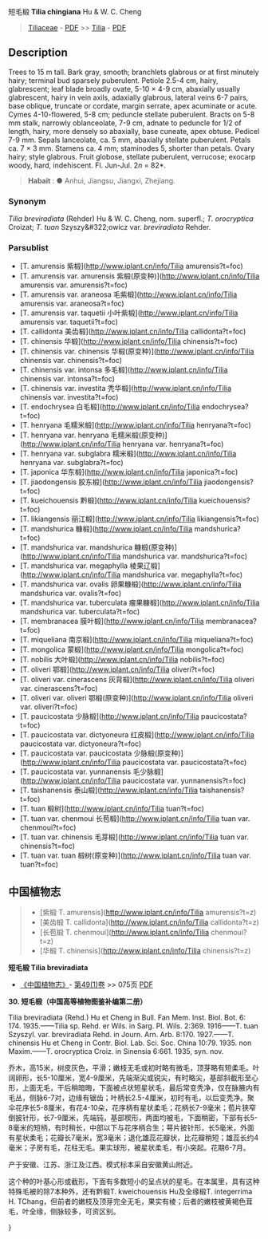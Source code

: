 短毛椴 **Tilia chingiana** Hu & W. C. Cheng

> [Tiliaceae](http://www.iplant.cn/info/Tiliaceae?t=foc) - [PDF](http://www.iplant.cn/foc/pdf/Tiliaceae.pdf) >> [Tilia](http://www.iplant.cn/info/Tilia?t=foc) - [PDF](http://www.iplant.cn/foc/pdf/Tilia.pdf)

## Description

Trees to 15 m tall. Bark gray, smooth; branchlets glabrous or at first minutely hairy; terminal bud sparsely puberulent. Petiole 2.5-4 cm, hairy, glabrescent; leaf blade broadly ovate, 5-10 × 4-9 cm, abaxially usually glabrescent, hairy in vein axils, adaxially glabrous, lateral veins 6-7 pairs, base oblique, truncate or cordate, margin serrate, apex acuminate or acute. Cymes 4-10-flowered, 5-8 cm; peduncle stellate puberulent. Bracts on 5-8 mm stalk, narrowly oblanceolate, 7-9 cm, adnate to peduncle for 1/2 of length, hairy, more densely so abaxially, base cuneate, apex obtuse. Pedicel 7-9 mm. Sepals lanceolate, ca. 5 mm, abaxially stellate puberulent. Petals ca. 7 × 3 mm. Stamens ca. 4 mm; staminodes 5, shorter than petals. Ovary hairy; style glabrous. Fruit globose, stellate puberulent, verrucose; exocarp woody, hard, indehiscent. Fl. Jun-Jul. 2*n* = 82*.


> **Habait** : 
>●  Anhui, Jiangsu, Jiangxi, Zhejiang.

### Synonym
*Tilia breviradiata* (Rehder) Hu & W. C. Cheng, nom. superfl.; *T. orocryptica* Croizat; *T. tuan* Szyszy&amp;#322;owicz var. *breviradiata* Rehder.



### Parsublist

* [T.  amurensis  紫椴](http://www.iplant.cn/info/Tilia amurensis?t=foc)
* [T.  amurensis var. amurensis  紫椴(原变种)](http://www.iplant.cn/info/Tilia amurensis var. amurensis?t=foc)
* [T.  amurensis var. araneosa  毛紫椴](http://www.iplant.cn/info/Tilia amurensis var. araneosa?t=foc)
* [T.  amurensis var. taquetii  小叶紫椴](http://www.iplant.cn/info/Tilia amurensis var. taquetii?t=foc)
* [T.  callidonta  美齿椴](http://www.iplant.cn/info/Tilia callidonta?t=foc)
* [T.  chinensis  华椴](http://www.iplant.cn/info/Tilia chinensis?t=foc)
* [T.  chinensis var. chinensis  华椴(原变种)](http://www.iplant.cn/info/Tilia chinensis var. chinensis?t=foc)
* [T.  chinensis var. intonsa  多毛椴](http://www.iplant.cn/info/Tilia chinensis var. intonsa?t=foc)
* [T.  chinensis var. investita  秃华椴](http://www.iplant.cn/info/Tilia chinensis var. investita?t=foc)
* [T.  endochrysea  白毛椴](http://www.iplant.cn/info/Tilia endochrysea?t=foc)
* [T.  henryana  毛糯米椴](http://www.iplant.cn/info/Tilia henryana?t=foc)
* [T.  henryana var. henryana  毛糯米椴(原变种)](http://www.iplant.cn/info/Tilia henryana var. henryana?t=foc)
* [T.  henryana var. subglabra  糯米椴](http://www.iplant.cn/info/Tilia henryana var. subglabra?t=foc)
* [T.  japonica  华东椴](http://www.iplant.cn/info/Tilia japonica?t=foc)
* [T.  jiaodongensis  胶东椴](http://www.iplant.cn/info/Tilia jiaodongensis?t=foc)
* [T.  kueichouensis  黔椴](http://www.iplant.cn/info/Tilia kueichouensis?t=foc)
* [T.  likiangensis  丽江椴](http://www.iplant.cn/info/Tilia likiangensis?t=foc)
* [T.  mandshurica  糠椴](http://www.iplant.cn/info/Tilia mandshurica?t=foc)
* [T.  mandshurica var. mandshurica  糠椴(原变种)](http://www.iplant.cn/info/Tilia mandshurica var. mandshurica?t=foc)
* [T.  mandshurica var. megaphylla  棱果辽椴](http://www.iplant.cn/info/Tilia mandshurica var. megaphylla?t=foc)
* [T.  mandshurica var. ovalis  卵果糠椴](http://www.iplant.cn/info/Tilia mandshurica var. ovalis?t=foc)
* [T.  mandshurica var. tuberculata  瘤果糠椴](http://www.iplant.cn/info/Tilia mandshurica var. tuberculata?t=foc)
* [T.  membranacea  膜叶椴](http://www.iplant.cn/info/Tilia membranacea?t=foc)
* [T.  miqueliana  南京椴](http://www.iplant.cn/info/Tilia miqueliana?t=foc)
* [T.  mongolica  蒙椴](http://www.iplant.cn/info/Tilia mongolica?t=foc)
* [T.  nobilis  大叶椴](http://www.iplant.cn/info/Tilia nobilis?t=foc)
* [T.  oliveri  鄂椴](http://www.iplant.cn/info/Tilia oliveri?t=foc)
* [T.  oliveri var. cinerascens  灰背椴](http://www.iplant.cn/info/Tilia oliveri var. cinerascens?t=foc)
* [T.  oliveri var. oliveri  鄂椴(原变种)](http://www.iplant.cn/info/Tilia oliveri var. oliveri?t=foc)
* [T.  paucicostata  少脉椴](http://www.iplant.cn/info/Tilia paucicostata?t=foc)
* [T.  paucicostata var. dictyoneura  红皮椴](http://www.iplant.cn/info/Tilia paucicostata var. dictyoneura?t=foc)
* [T.  paucicostata var. paucicostata  少脉椴(原变种)](http://www.iplant.cn/info/Tilia paucicostata var. paucicostata?t=foc)
* [T.  paucicostata var. yunnanensis  毛少脉椴](http://www.iplant.cn/info/Tilia paucicostata var. yunnanensis?t=foc)
* [T.  taishanensis  泰山椴](http://www.iplant.cn/info/Tilia taishanensis?t=foc)
* [T.  tuan  椴树](http://www.iplant.cn/info/Tilia tuan?t=foc)
* [T.  tuan var. chenmoui  长苞椴](http://www.iplant.cn/info/Tilia tuan var. chenmoui?t=foc)
* [T.  tuan var. chinensis  毛芽椴](http://www.iplant.cn/info/Tilia tuan var. chinensis?t=foc)
* [T.  tuan var. tuan  椴树(原变种)](http://www.iplant.cn/info/Tilia tuan var. tuan?t=foc)


## 中国植物志

> * [紫椴  T.  amurensis](http://www.iplant.cn/info/Tilia amurensis?t=z)
> * [美齿椴  T.  callidonta](http://www.iplant.cn/info/Tilia callidonta?t=z)
> * [长苞椴  T.  chenmoui](http://www.iplant.cn/info/Tilia chenmoui?t=z)
> * [华椴  T.  chinensis](http://www.iplant.cn/info/Tilia chinensis?t=z)


**短毛椴 Tilia breviradiata**

* [《中国植物志》](http://www.iplant.cn/frps)- [第49(1)卷](http://www.iplant.cn/frps/vol/49(1)) >> 075页 [PDF](http://www.iplant.cn/frps/pdf/49(1)/075a.PDF)


**30. 短毛椴（中国高等植物图鉴补编第二册）**

Tilia breviradiata (Rehd.) Hu et Cheng in Bull. Fan Mem. Inst. Biol. Bot. 6: 174. 1935.——Tilia sp. Rehd. er Wils. in Sarg. Pl. Wils. 2:369. 1916——T. tuan Szyszyl. var. breviradiata Rehd. in Journ. Arn. Arb. 8:170. 1927.——T. chinensis Hu et Cheng in Contr. Biol. Lab. Sci. Soc. China 10:79. 1935. non Maxim.——T. orocryptica Croiz. in Sinensia 6:661. 1935, syn. nov.

乔木，高15米，树皮灰色，平滑；嫩枝无毛或初时略有微毛，顶芽略有短柔毛。叶阔卵形，长5-10厘米，宽4-9厘米，先端渐尖或锐尖，有时略尖，基部斜截形至心形，上面无毛，干后稍暗晦，下面被点状短星状毛，最后常变秃净，仅在脉腋内有毛丛，侧脉6-7对，边缘有锯齿；叶柄长2.5-4厘米，初时有毛，以后变秃净。聚伞花序长5-8厘米，有花4-10朵，花序柄有星状柔毛；花柄长7-9毫米；苞片狭窄倒披针形，长7-9厘米，先端钝，基部楔形，两面均被毛，下面稍密，下部有长5-8毫米的短柄，有时稍长，中部以下与花序柄合生；萼片披针形，长5毫米，外面有星状柔毛；花瓣长7毫米，宽3毫米；退化雄蕊花瓣状，比花瓣稍短；雄蕊长约4毫米；子房有毛，花柱无毛。果实球形，被星状柔毛，有小突起。花期6-7月。

产于安徽、江苏、浙江及江西。模式标本采自安徽黄山附近。

这个种的叶基心形或截形，下面有多数短小的呈点状的星毛。在本属里，具有这种特殊毛被的除7本种外，还有黔椴T. kweichouensis Hu及全缘椴T. integerrima H. TChang，但前者的嫩枝及顶芽完全无毛，果实有棱；后者的嫩枝被黄褐色茸毛，叶全缘，侧脉较多，可资区别。



}
